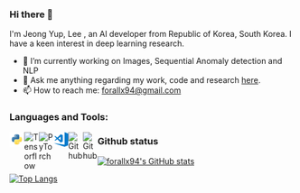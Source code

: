 ### Hi there  👋

I'm Jeong Yup, Lee , an AI developer from Republic of Korea, South Korea. I have a keen interest in deep learning research.


- 🔭 I’m currently working on Images, Sequential Anomaly detection and NLP
- 💬 Ask me anything regarding my work, code and research [here](https://github.com/forallx94/forallx94/issues).
- 📫 How to reach me: forallx94@gmail.com


### Languages and Tools:
<img align="left" alt="Python" width="26px" src="https://raw.githubusercontent.com/github/explore/80688e429a7d4ef2fca1e82350fe8e3517d3494d/topics/python/python.png" />
<img align="left" alt="Tensorflow" width="26px" src="https://www.vectorlogo.zone/logos/tensorflow/tensorflow-icon.svg" />
<img align="left" alt="PyTorch" width="26px" src="https://www.vectorlogo.zone/logos/pytorch/pytorch-icon.svg" />
<img align="left" alt="Visual Studio Code" width="26px" src="https://raw.githubusercontent.com/github/explore/80688e429a7d4ef2fca1e82350fe8e3517d3494d/topics/visual-studio-code/visual-studio-code.png" />
<img align="left" alt="Github" width="26px" src="https://www.vectorlogo.zone/logos/github/github-tile.svg" />
<img align="left" alt="Github" width="26px" src="https://www.vectorlogo.zone/logos/ubuntu/ubuntu-tile.svg" />

### Github status

[![forallx94's GitHub stats](https://github-readme-stats.vercel.app/api?username=forallx94)](https://github.com/forallx94/github-readme-stats)

[![Top Langs](https://github-readme-stats.vercel.app/api/top-langs/?username=forallx94)](https://github.com/forallx94/github-readme-stats)

